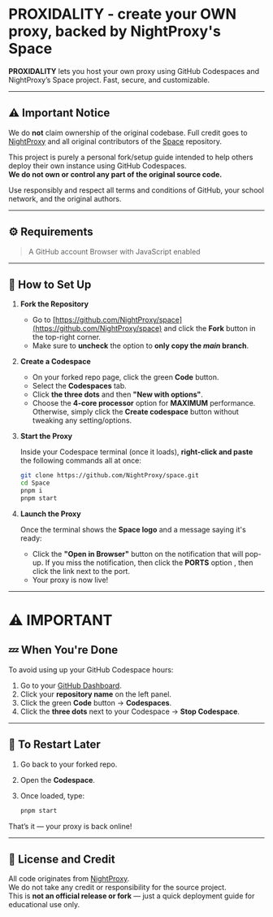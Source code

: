 # PROXIDALITY - create your OWN proxy, backed by NightProxy's Space

**PROXIDALITY** lets you host your own proxy using GitHub Codespaces and NightProxy’s Space project. Fast, secure, and customizable.

---

## ⚠️ Important Notice

We do **not** claim ownership of the original codebase. Full credit goes to [NightProxy](https://github.com/NightProxy) and all original contributors of the [Space](https://github.com/NightProxy/space) repository.

This project is purely a personal fork/setup guide intended to help others deploy their own instance using GitHub Codespaces.  
**We do not own or control any part of the original source code.**

Use responsibly and respect all terms and conditions of GitHub, your school network, and the original authors.

---

## ⚙️ Requirements

> A GitHub account
> Browser with JavaScript enabled

---

## 🚀 How to Set Up

1. **Fork the Repository**

   - Go to [https://github.com/NightProxy/space](https://github.com/NightProxy/space) and click the **Fork** button in the top-right corner.
   - Make sure to **uncheck** the option to **only copy the ***main*** branch**.

3. **Create a Codespace**

   - On your forked repo page, click the green **Code** button.
   - Select the **Codespaces** tab.
   - Click **the three dots** and then **"New with options"**.
   - Choose the **4-core processor** option for **MAXIMUM** performance. Otherwise, simply click the **Create codespace** button without tweaking any setting/options.

4. **Start the Proxy**

   Inside your Codespace terminal (once it loads), **right-click and paste** the following commands all at once:

   ```bash
   git clone https://github.com/NightProxy/space.git
   cd Space
   pnpm i
   pnpm start
   ```

5. **Launch the Proxy**

   Once the terminal shows the **Space logo** and a message saying it's ready:
   
   - Click the **"Open in Browser"** button on the notification that will pop-up. If you miss the notification, then click the **PORTS** option , then click the link next to the port.
   - Your proxy is now live!

---

# ⚠️ IMPORTANT
## 💤 When You're Done

To avoid using up your GitHub Codespace hours:

1. Go to your [GitHub Dashboard](https://github.com).
2. Click your **repository name** on the left panel.
3. Click the green **Code** button → **Codespaces**.
4. Click the **three dots** next to your Codespace → **Stop Codespace**.

---

## 🔁 To Restart Later

1. Go back to your forked repo.
2. Open the **Codespace**.
3. Once loaded, type:

   ```bash
   pnpm start
   ```

That’s it — your proxy is back online!

---

## 📜 License and Credit

All code originates from [NightProxy](https://github.com/NightProxy/space).  
We do not take any credit or responsibility for the source project.  
This is **not an official release or fork** — just a quick deployment guide for educational use only.
